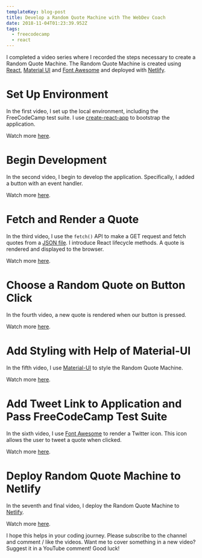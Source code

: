 ```yaml
---
templateKey: blog-post
title: Develop a Random Quote Machine with The WebDev Coach
date: 2018-11-04T01:23:39.952Z
tags:
  - freecodecamp
  - react
---
```

I completed a video series where I recorded the steps necessary to create a Random Quote Machine. The Random Quote Machine is created using [React](https://reactjs.org/), [Material UI](https://material-ui.com) and [Font Awesome](https://fontawesome.com) and deployed with [Netlify](http://netlify.com).

# Set Up Environment
In the first video, I set up the local environment, including the FreeCodeCamp test suite. I use [create-react-app](https://github.com/facebook/create-react-app) to bootstrap the application.

Watch more [here](https://www.youtube.com/watch?v=3QngsWA9IEE).
# Begin Development
In the second video, I begin to develop the application. Specifically, I added a button with an event handler.

Watch more [here](https://www.youtube.com/watch?v=XnoTmO06OYo).
# Fetch and Render a Quote
In the third video, I use the `fetch()` API to make a GET request and fetch quotes from a [JSON file](https://gist.githubusercontent.com/natebass/b0a548425a73bdf8ea5c618149fe1fce/raw/f4231cd5961f026264bb6bb3a6c41671b044f1f4/quotes.json). I introduce React lifecycle methods. A quote is rendered and displayed to the browser.

Watch more [here](https://www.youtube.com/watch?v=us51Jne67_I).
# Choose a Random Quote on Button Click
In the fourth video, a new quote is rendered when our button is pressed.

Watch more [here](https://www.youtube.com/watch?v=iZx7hqHb5MU).
# Add Styling with Help of Material-UI
In the fifth video, I use [Material-UI](https://material-ui.com) to style the Random Quote Machine.

Watch more [here](https://www.youtube.com/watch?v=zUefD1Ojr88).
# Add Tweet Link to Application and Pass FreeCodeCamp Test Suite
In the sixth video, I use [Font Awesome](https://fontawesome.com) to render a Twitter icon. This icon allows the user to tweet a quote when clicked.

Watch more [here](https://www.youtube.com/watch?v=lpba9vBqXl0).
# Deploy Random Quote Machine to Netlify
In the seventh and final video, I deploy the Random Quote Machine to [Netlify](https://www.netlify.com/).

Watch more [here](https://www.youtube.com/watch?v=Jvp8j6zrFHE).

I hope this helps in your coding journey. Please subscribe to the channel and comment / like the videos. Want me to cover something in a new video? Suggest it in a YouTube comment! Good luck!
